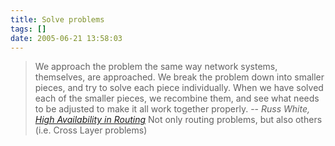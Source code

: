 ```yaml
---
title: Solve problems
tags: []
date: 2005-06-21 13:58:03
---
```


> We approach the problem the same way network systems, themselves, are approached. We break the problem down into smaller pieces, and try to solve each piece individually. When we have solved each of the smaller pieces, we recombine them, and see what needs to be adjusted to make it all work together properly.
> -- <span class="contentheader">_Russ White, [High Availability in Routing](http://www.cisco.com/en/US/about/ac123/ac147/archived_issues/ipj_7-1/high_availability_routing.html)_</span>
Not only routing problems, but also others (i.e. Cross Layer problems)